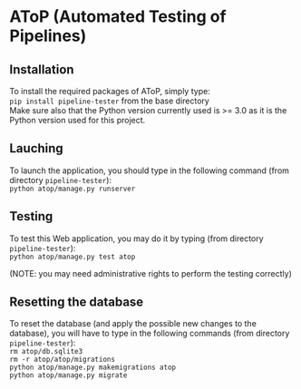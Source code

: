 # AToP (Automated Testing of Pipelines)
## Installation
To install the required packages of AToP, simply type:\
`pip install pipeline-tester` from the base directory\
Make sure also that the Python version currently used is >= 3.0 as it is the Python version used for this project.
## Lauching
To launch the application, you should type in the following command (from directory `pipeline-tester`):\
`python atop/manage.py runserver`
## Testing
To test this Web application, you may do it by typing (from directory `pipeline-tester`):\
`python atop/manage.py test atop`

(NOTE: you may need administrative rights to perform the testing correctly)

## Resetting the database
To reset the database (and apply the possible new changes to the database), you will have to type in the following commands (from directory `pipeline-tester`):\
`rm atop/db.sqlite3`\
`rm -r atop/atop/migrations`\
`python atop/manage.py makemigrations atop`\
`python atop/manage.py migrate`
